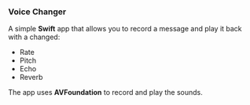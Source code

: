 ### Voice Changer ###

A simple **Swift** app that allows you to record a message and play it back with a changed: 
 - Rate
 - Pitch
 - Echo
 - Reverb
 
 The app uses **AVFoundation** to record and play the sounds. 

